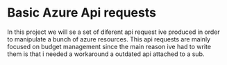 # Basic Azure Api requests
In this project we will se a set of diferent api request ive produced in order to manipulate a bunch of 
azure resources. This api requests are mainly focused on budget management since the main reason ive had to 
write them is that i needed a workaround a outdated api attached to a sub.
